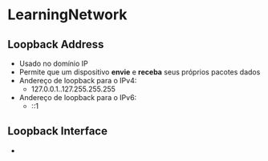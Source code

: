 # LearningNetwork

## Loopback Address
- Usado no domínio IP
- Permite que um dispositivo **envie** e **receba** seus próprios pacotes dados
- Andereço de loopback para o IPv4: 
  - 127.0.0.1..127.255.255.255
- Andereço de loopback para o IPv6: 
  - ::1

## Loopback Interface
- 
